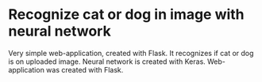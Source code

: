 # Recognize cat or dog in image with neural network

Very simple web-application, created with Flask. It recognizes if cat or dog is on uploaded image.
Neural network is created with Keras. Web-application was created with Flask.
